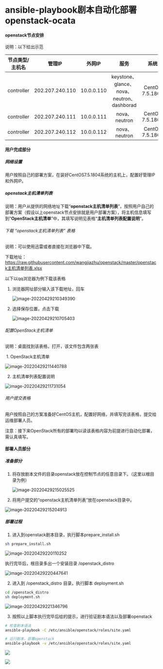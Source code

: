# ansible-playbook剧本自动化部署openstack-ocata

#### openstack节点安排

说明：以下给出示范

| 节点类型/主机名 |     管理IP      |   外网IP   |                    服务                    |      系统       | 备注 |
| :-------------: | :-------------: | :--------: | :----------------------------------------: | :-------------: | :--: |
|   controller    | 202.207.240.110 | 10.0.0.110 | keystone、glance、nova、neutron、dashborad | CentOS 7.5.1804 |      |
|   controller    | 202.207.240.111 | 10.0.0.111 |               nova、neutron                | CentOS 7.5.1804 |      |
|   controller    | 202.207.240.112 | 10.0.0.112 |               nova、neutron                | CentOS 7.5.1804 |      |

#### 用户完成部分

##### 网络设置

​	用户按照自己的部署方案，在装好CentOS7.5.1804系统的主机上，配置好管理IP和外网IP。

##### openstack主机清单列表

​	说明：用户从提供的网络地址下载“**openstack主机清单列表**”，按照用户自己的部署方案（假设以上openstack节点安排就是用户部署方案），将主机信息填写到“**OpenStack主机清单**”中，其填写说明见表格“**主机清单列表配置说明**”。

###### 下载 “openstack主机清单列表” 表格

说明：可以使用迅雷或者直接在浏览器中下载。

下载地址：https://raw.githubusercontent.com/wangjiazhu/openstack/master/openstack主机清单列表.xlsx

以下以qq浏览器为例下载该表格

 1. 浏览器网址部分输入该下载地址，回车

    ![image-20220429210349390](https://gitee.com/wjzhuf/mark-text-img/raw/master/imgbed/image-20220429210349390.png)

    

 2. 选择保存位置，点击下载

    ![image-20220429210705403](https://gitee.com/wjzhuf/mark-text-img/raw/master/imgbed/image-20220429210705403.png)

###### 配置OpenStack主机清单

说明：桌面找到该表格，打开，该文件包含两张表

​	1. OpenStack主机清单

![image-20220429211440788](https://gitee.com/wjzhuf/mark-text-img/raw/master/imgbed/image-20220429211440788.png)

2. 主机清单列表配置说明

![image-20220429211731054](https://gitee.com/wjzhuf/mark-text-img/raw/master/imgbed/image-20220429211731054.png)

###### 用户提交表格

用户按照自己的方案准备好CentOS主机，配置好网络，并填写完该表格，提交给运维部署人员。

注意：接下来OpenStack所有的部署均以读该表格内容为前提进行自动化部署，需认真填写。

#### 部署人员部分

##### 准备部分

1. 将存放剧本文件的目录openstack放在控制节点的任意目录下。（这里以根目录为例）

   ![image-20220429215025525](https://gitee.com/wjzhuf/mark-text-img/raw/master/imgbed/image-20220429215025525.png)

2. 将用户提交的“openstack主机清单列表”放在openstack目录中。

![image-20220429215204913](https://gitee.com/wjzhuf/mark-text-img/raw/master/imgbed/image-20220429215204913.png)

##### 部署过程

1. 进入到openstack剧本目录，执行脚本prepare_install.sh

```bash
sh prepare_install.sh
```

![image-20220429220110252](https://gitee.com/wjzhuf/mark-text-img/raw/master/imgbed/image-20220429220110252.png)

执行完毕后，根目录多出一个安装目录 /openstack_distro

![image-20220429220447641](https://gitee.com/wjzhuf/mark-text-img/raw/master/imgbed/image-20220429220447641.png)


2. 进入到 /openstack_distro 目录，执行脚本 deployment.sh

```bash
cd /openstack_distro
sh deployment.sh
```

![image-20220429221346796](https://gitee.com/wjzhuf/mark-text-img/raw/master/imgbed/image-20220429221346796.png)

3. 按照以上脚本执行完毕后给的提示，进行验证剧本语法以及部署openstack

```bash
# 检查剧本语法
ansible-playbook -C /etc/ansible/openstack/roles/site.yaml

# 运行剧本，部署openstack
ansible-playbook -v /etc/ansible/openstack/roles/site.yaml
```

![](https://gitee.com/wjzhuf/mark-text-img/raw/master/imgbed/image-20220424214247918.png)

![](https://gitee.com/wjzhuf/mark-text-img/raw/master/imgbed/image-20220424214329097.png)